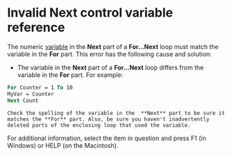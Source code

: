 
# Invalid Next control variable reference

The numeric [variable](b8bdf64f-5920-1ae9-16d0-b26d09524a30.md) in the **Next** part of a **For...Next** loop must match the variable in the **For** part. This error has the following cause and solution:



- The variable in the  **Next** part of a **For...Next** loop differs from the variable in the **For** part. For example:
    
```vb
For Counter = 1 To 10 
MyVar = Counter 
Next Count 

  ```


    Check the spelling of the variable in the  **Next** part to be sure it matches the **For** part. Also, be sure you haven't inadvertently deleted parts of the enclosing loop that used the variable.
    

For additional information, select the item in question and press F1 (in Windows) or HELP (on the Macintosh).
